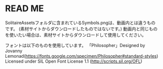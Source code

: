 # READ ME

SolitaireAssetsフォルダに含まれているSymbols.pngは、動画内とは違うものです。
(素材サイトからダウンロードしたものではないです。)
動画内と同じものを使いたい場合は、素材サイトからダウンロードして使用してください。

フォントは以下のものを使用しています。
「Philosopher」Designed by Jovanny Lemonad(https://fonts.google.com/specimen/Philosopher#standard-styles)
Licensed under SIL Open Font License 1.1 (http://scripts.sil.org/OFL)
